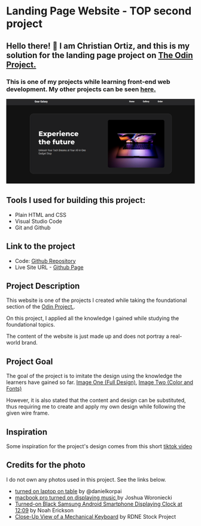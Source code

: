 # Landing Page Website - TOP second project

## Hello there! 👋 I am Christian Ortiz, and this is my solution for the landing page project on [The Odin Project.](https://www.theodinproject.com/lessons/foundations-landing-page)

### This is one of my projects while learning front-end web development. My other projects can be seen [here.](https://github.com/progchris00)

![](assets/screenshots/home.png)

## Tools I used for building this project:
- Plain HTML and CSS
- Visual Studio Code
- Git and Github

## Link to the project
- Code: [Github Repository](https://github.com/progchris00/TOP-Projects/tree/main/Project-2-Landing)
- Live Site URL - [Github Page](https://progchris00.github.io/TOP-Projects/Project-2-Landing)

## Project Description
This website is one of the projects I created while taking the foundational section of the [Odin Project.](https://www.theodinproject.com/). 

On this project, I applied all the knowledge I gained while studying the foundational topics. 

The content of the website is just made up and does not portray a real-world brand.

## Project Goal
The goal of the project is to imitate the design using the knowledge the learners have gained so far. [Image One (Full Design)](https://cdn.statically.io/gh/TheOdinProject/curriculum/81a5d553f4073e593d23a6ab00d50eef8620796d/foundations/html_css/project/imgs/01.png), [Image Two (Color and Fonts)](https://cdn.statically.io/gh/TheOdinProject/curriculum/81a5d553f4073e593d23a6ab00d50eef8620796d/foundations/html_css/project/imgs/02.png)

However, it is also stated that the content and design can be substituted, thus requiring me to create and apply my own design while following the given wire frame.

## Inspiration
Some inspiration for the project's design comes from this short [tiktok video](https://www.tiktok.com/@its_baqi/video/7230124876332272902) 

## Credits for the photo
I do not own any photos used in this project. See the links below.
- [turned on laptop on table](https://unsplash.com/photos/turned-on-laptop-on-table-HyTwtsk8XqA) by @danielkorpai
- [macbook pro turned on displaying music
](https://unsplash.com/photos/macbook-pro-turned-on-displaying-music-lzh3hPtJz9c) by Joshua Woroniecki
- [Turned-on Black Samsung Android Smartphone Displaying Clock at 12:09](https://www.pexels.com/photo/turned-on-black-samsung-android-smartphone-displaying-clock-at-12-09-404280/) by Noah Erickson
- [Close-Up View of a Mechanical Keyboard](https://www.pexels.com/photo/close-up-view-of-a-mechanical-keyboard-7915211/) by RDNE Stock Project